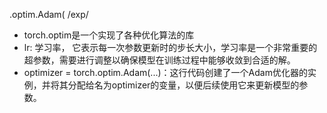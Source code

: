 .optim.Adam(/exp/- torch.optim是一个实现了各种优化算法的库- lr: 学习率， 它表示每一次参数更新时的步长大小，学习率是一个非常重要的超参数，需要进行调整以确保模型在训练过程中能够收敛到合适的解。- optimizer = torch.optim.Adam(...)：这行代码创建了一个Adam优化器的实例，并将其分配给名为optimizer的变量，以便后续使用它来更新模型的参数。